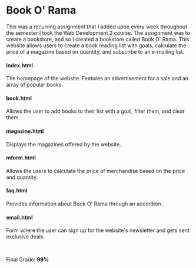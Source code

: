 # Book O' Rama

This was a recurring assignment that I added upon every week throughout the semester I took the Web Development 2 course. The assignment was to create a bookstore, and so I created a bookstore called Book O' Rama. This website allows users to create a book reading list with goals, calculate the price of a magazine based on quantity, and subscribe to an e-mailing list.

#### index.html
The homepage of the website. Features an advertisement for a sale and an array of popular books.

#### book.html
Allows the user to add books to their list with a goal, filter them, and clear them.

#### magazine.html
Displays the magazines offered by the website.

#### mform.html
Allows the users to calculate the price of merchandise based on the price and quantity.

#### faq.html
Provides information about Book O' Rama through an accordion.

#### email.html
Form where the user can sign up for the website's newsletter and gets sent exclusive deals.

<br/>

Final Grade: **99%**
